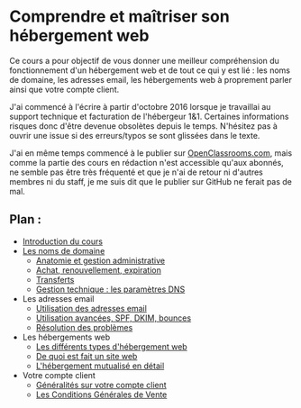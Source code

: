 # Comprendre et maîtriser son hébergement web

Ce cours a pour objectif de vous donner une meilleur compréhension du fonctionnement d'un hébergement web et de tout ce qui y est lié : les noms de domaine, les adresses email, les hébergements web à proprement parler ainsi que votre compte client.

J'ai commencé à l'écrire à partir d'octobre 2016 lorsque je travaillai au support technique et facturation de l'hébergeur 1&1. Certaines informations risques donc d'être devenue obsolètes depuis le temps. N'hésitez pas à ouvrir une issue si des erreurs/typos se sont glissées dans le texte.

J'ai en même temps commencé à le publier sur [OpenClassrooms.com](https://openclassrooms.com), mais comme la partie des cours en rédaction n'est accessible qu'aux abonnés, ne semble pas être très fréquenté et que je n'ai de retour ni d'autres membres ni du staff, je me suis dit que le publier sur GitHub ne ferait pas de mal.

## Plan :

- [Introduction du cours](0_introduction.md)
- [Les noms de domaine](1-1_domaine_introduction.md)
	- [Anatomie et gestion administrative](1-2_domaine_anatomie_gestion_administrative.md)
	- [Achat, renouvellement, expiration](1-3_domaine_achat_renouvellement_expiration.md)
	- [Transferts](1-4_domaine_transferts.md)
	- [Gestion technique : les paramètres DNS](1-5_domaine_parametres_dns.md)
- Les adresses email
	- [Utilisation des adresses email](2-1_email_utilisation.md)
	- [Utilisation avancées, SPF, DKIM, bounces](2-2_email_utilisations_avancees.md)
	- [Résolution des problèmes](2-3_email_resolution_problemes.md)
- Les hébergements web
	- [Les différents types d'hébergement web](3-1_differents_types_hebergement_web.md)
	- [De quoi est fait un site web](3-2_de_quoi_est_fait_un_site_web.md)
	- [L'hébergement mutualisé en détail](3-3_hebergement_mutualise_en_details.md)
- Votre compte client
	- [Généralités sur votre compte client](4-1_generalites_compte_client.md)
	- [Les Conditions Générales de Vente](4-2_conditions_generales_de_vente.md)
